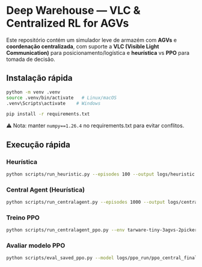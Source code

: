 # Deep Warehouse — VLC & Centralized RL for AGVs

Este repositório contém um simulador leve de armazém com **AGVs** e **coordenação centralizada**, com suporte a **VLC (Visible Light Communication)** para posicionamento/logística e **heurística** vs **PPO** para tomada de decisão.  

## Instalação rápida
```bash
python -m venv .venv
source .venv/bin/activate   # Linux/macOS
.venv\Scripts\activate    # Windows

pip install -r requirements.txt
```

⚠️ Nota: manter `numpy==1.26.4` no requirements.txt para evitar conflitos.

## Execução rápida
### Heurística
```bash
python scripts/run_heuristic.py --episodes 100 --output logs/heuristic.json
```

### Central Agent (Heurística)
```bash
python scripts/run_centralagent.py --episodes 1000 --output logs/central_heur.json
```

### Treino PPO
```bash
python scripts/run_centralagent_ppo.py --env tarware-tiny-3agvs-2pickers-globalobs-v1 --train_steps 200000
```

### Avaliar modelo PPO
```bash
python scripts/eval_saved_ppo.py --model logs/ppo_run/ppo_central_final.zip --episodes 50
```
